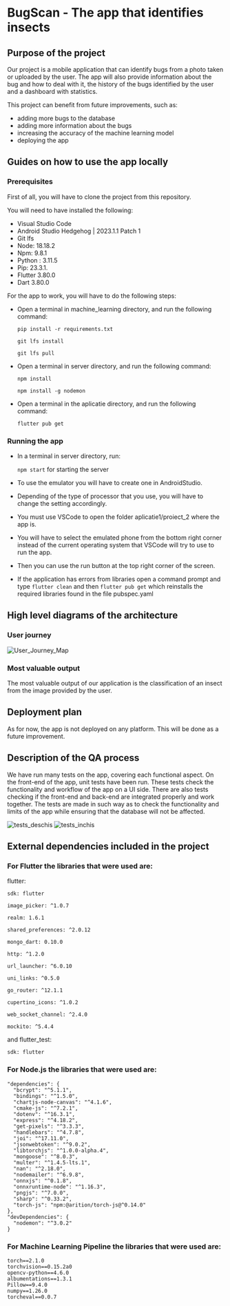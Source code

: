 
# BugScan - The app that identifies insects

## Purpose of the project

Our project is a mobile application that can identify bugs from a photo taken or uploaded by the user. The app will also provide information about the bug and how to deal with it, the history of the bugs identified by the user and a dashboard with statistics. 

This project can benefit from future improvements, such as:
- adding more bugs to the database
- adding more information about the bugs
- increasing the accuracy of the machine learning model
- deploying the app 


## Guides on how to use the app locally

### Prerequisites
First of all, you will have to clone the project from this repository. 

You will need to have installed the following:
- Visual Studio Code
- Android Studio Hedgehog | 2023.1.1 Patch 1
- Git lfs
- Node: 18.18.2
- Npm: 9.8.1
- Python : 3.11.5
- Pip: 23.3.1.
- Flutter 3.80.0
- Dart 3.80.0

For the app to work, you will have to do the following steps:
- Open a terminal in machine_learning directory, and run the following command: 

    `pip install -r requirements.txt`

    `git lfs install`

    `git lfs pull`

- Open a terminal in server directory, and run the following command: 

    `npm install`

    `npm install -g nodemon`

- Open a terminal in the aplicatie directory, and run the following command:
  
    `flutter pub get`


### Running the app
- In a terminal in server directory, run: 

    `npm start` for starting the server






- To use the emulator you will have to create one in AndroidStudio.
- Depending of the type of processor that you use, you will have to change the setting accordingly.

- You must use VSCode to open the folder aplicatie1/proiect_2 where the app is.

- You will have to select the emulated phone from the bottom right corner instead of the current operating system that VSCode will try to use to run the app.

- Then you can use the run button at the top right corner of the screen.

- If the application has errors from libraries open a command prompt and type `flutter clean` and then `flutter pub get` which reinstalls the required libraries found in the file pubspec.yaml



## High level diagrams of the architecture 

### User journey

![User_Journey_Map](https://github.com/inginerie-software-2023-2024/proiect-inginerie-software-scienceteam/assets/100355126/0eef20de-aa62-483e-a90e-54d32f91a001)



### Most valuable output

The most valuable output of our application is the classification of an insect from the image provided by the user.


## Deployment plan

As for now, the app is not deployed on any platform. This will be done as a future improvement.


## Description of the QA process

We have run many tests on the app, covering each functional aspect.
On the front-end of the app, unit tests have been run.
These tests check the functionality and workflow of the app on a UI side.
There are also tests checking if the front-end and back-end are integrated properly and work together.
The tests are made in such way as to check the functionality and limits of the app while ensuring that the database will not be affected.

![tests_deschis](https://github.com/inginerie-software-2023-2024/proiect-inginerie-software-scienceteam/assets/93475691/a8d4f71c-b780-4327-8675-88861af964f5)
![tests_inchis](https://github.com/inginerie-software-2023-2024/proiect-inginerie-software-scienceteam/assets/93475691/ada7e23c-4cb2-4145-bc03-4b24d688468f)



## External dependencies included in the project

### For Flutter the libraries that were used are:

  flutter:
    
    sdk: flutter
    
    image_picker: ^1.0.7
    
    realm: 1.6.1
    
    shared_preferences: ^2.0.12
    
    mongo_dart: 0.10.0
    
    http: ^1.2.0
    
    url_launcher: ^6.0.10
    
    uni_links: ^0.5.0
    
    go_router: ^12.1.1
    
    cupertino_icons: ^1.0.2
    
    web_socket_channel: ^2.4.0
    
    mockito: ^5.4.4

and
  flutter_test:
    
    sdk: flutter


### For Node.js the libraries that were used are:
  
    "dependencies": {
      "bcrypt": "^5.1.1",
      "bindings": "^1.5.0",
      "chartjs-node-canvas": "^4.1.6",
      "cmake-js": "^7.2.1",
      "dotenv": "^16.3.1",
      "express": "^4.18.2",
      "get-pixels": "^3.3.3",
      "handlebars": "^4.7.8",
      "joi": "^17.11.0",
      "jsonwebtoken": "^9.0.2",
      "libtorchjs": "^1.0.0-alpha.4",
      "mongoose": "^8.0.3",
      "multer": "^1.4.5-lts.1",
      "nan": "^2.18.0",
      "nodemailer": "^6.9.8",
      "onnxjs": "^0.1.8",
      "onnxruntime-node": "^1.16.3",
      "pngjs": "^7.0.0",
      "sharp": "^0.33.2",
      "torch-js": "npm:@arition/torch-js@^0.14.0"
    },
    "devDependencies": {
      "nodemon": "^3.0.2"
    }


### For Machine Learning Pipeline the libraries that were used are:

    torch==2.1.0
    torchvision==0.15.2a0
    opencv-python==4.6.0
    albumentations==1.3.1
    Pillow==9.4.0
    numpy==1.26.0
    torcheval==0.0.7
